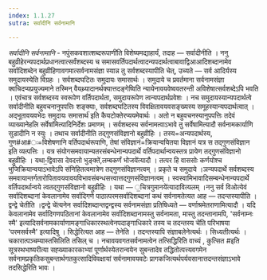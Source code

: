 ```yaml
---
index: 1.1.27
sutra: सर्वादीनि सर्वनामानि

---
```

_सर्वादीनि सर्वनामानि_ - नपुंसकवशात्शब्दरूपाणी॑ति विशेष्यमद्याहार्यं, तदाह — सर्वादीनीति । ननु बहुव्रीहेरन्यपदार्थप्रधानत्वात्सर्वंशब्दस्य च समासवर्तिपदार्थत्वादन्यपदार्थत्वाबावाद्विआआदिशब्दानामेव सर्वादिशब्देन बहुव्रीहिणावगमात्सर्वनामसंज्ञा स्यान्न तु सर्वशब्दस्यापीति चेत्, उच्यते — सर्व आदिर्यस्य समुदायस्येति विग्रहः । सर्वशब्दघटितः समुदायः समासार्थः । समुदाये च प्रवर्तमाना सर्वनामसंज्ञा क्वचिदप्यप्रयुज्यमाने तस्मिन् वैयथ्र्यादानर्थक्यात्तदङ्गेष्विति न्यायेनावयवेष्ववतरन्ती अविशेषात्सर्वशब्देऽपि भवति । एवंचात्र सर्वशब्दस्य स्वरूपेण वर्तिपदार्थता, समुदायरूपेण त्वन्यपदार्थप्रवेशः । नच समुदायस्यान्यपदार्थत्वे सर्वादीनीति बहुवचनानुपपत्तिः शङ्क्याः, सर्वशब्दघटितस्य विवक्षितावयवसङ्ख्यस्य समूहस्यान्यपदार्थत्वात् ।अद्भूतावयवभेदः समुदायः समासार्थ॑ इति कैयटोक्तेरप्ययमेवार्थः । अतो न बहुवचनस्यानुपपत्तिः तदेवं व्याख्यानेहलि सर्वेषा॑मित्यादिनिर्देशः प्रमाणम् । सर्वशब्दस्य सर्वनामत्वाऽभावे तु सर्वेषामित्यादौ सर्वनामकार्याणि सुडादीनि न स्युः । तथाच सर्वादीनीति तद्गुणसंविज्ञानो बहुव्रीहिः । तस्य=अन्यपदार्थस्य, गुण#आ#ः=विशेषणानि वर्तिपदार्थरूपाणि, तेषां संविज्ञानं=क्रियान्वयितया विज्ञानं यत्र स तद्गुणसंविज्ञान इति व्यत्पत्तिः । यत्र संयोगसमवायान्यतरसंबन्धेनान्यपदार्थे वर्तिपदार्थान्वयस्तत्र प्रायेण तद्गुणसंविज्ञानो बहुव्रीहिः । यथा-॒द्विवासा देवदत्तो भुङ्क्ते॑,लम्बकर्णं भोजये॑त्यादौ । तत्पर हि वाससोः कर्णयोश्च भुजिक्रियान्वयाऽभावेऽपि संनिहितत्वमात्रेण तद्गुणसंविज्ञानत्वम् । प्रकृते च समुदाये ।ञन्यपदार्थे सर्वशब्दस्य समवायान्तर्गतारोपितावयवावयविभावसंबन्धसत्त्वात्तद्गुणसंविज्ञानत्वम् । स्वस्वामिभावादिसम्बन्धेनान्यपदार्थे वर्तिपदार्थान्वये त्वतद्गुणसंविज्ञानो बहुव्रीहिः । यथा — ॒चित्रगुमानये॑त्यादावित्यलम् ।ननु सर्व विओत्येवं सर्वादिशब्दानां केवलानामेव सर्वादिगणे पाठात्परमसर्वादिशब्दानां कथं सर्वनामतेत्यत आह — तदन्तस्यापीति । द्वन्द्वे चेतीति ।द्वन्द्वे चे॑त्यनेन सर्वादिशब्दान्तद्वन्द्वस्य सर्वनामसंज्ञा प्रतिषिध्यते — वर्णाश्रमेतराणामित्यादौ । यदि केवलानामेव सर्वादिगणपठितानां केवलानामेव सर्वादिशब्दानामस्तु सर्वनामता, मास्तु तदन्तानामपि, 'सर्वनाम्नः स्मै' इत्यादिसर्वनामकार्याणामङ्गाधिकारस्थत्वेनपदाङ्गाधिकारे तस्य च तदन्तस्य चे॑ति परिभाषया 'परमसर्वस्मै' इत्यादिषु । सिद्धेरित्यत आह — तेनेति । तदन्तस्यापि संज्ञाबलेनेत्यर्थः । सिध्यतीत्यर्थः । चकारात्पञ्चम्यास्तसिलिति तसिल् च । नचावयवगतसर्वनामत्वेन तत्सिद्धिरिति वाच्यं , कुत्सित #इति सूत्रस्थभाष्यरीत्या सह्ख्याकारकाभ्यां पूर्णार्थस्येतरान्वयेन सुबन्तादेव तद्धितोत्पत्त्यवगमेन सर्वनामप्रकृतिकसुबन्तार्थगतकुत्सादिविवक्षायां सर्वनामावयवटेः प्रागकजित्यर्थपर्यवसानात्तदन्तसंज्ञाऽभावे तदसिद्धेरिति भावः ।
